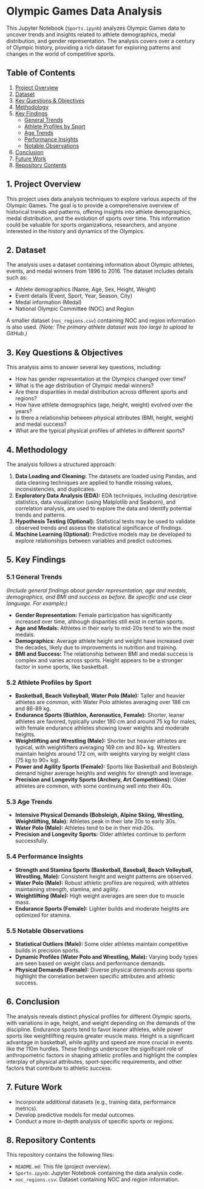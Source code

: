 # Olympic Games Data Analysis

This Jupyter Notebook (`Sports.ipynb`) analyzes Olympic Games data to uncover trends and insights related to athlete demographics, medal distribution, and gender representation.  The analysis covers over a century of Olympic history, providing a rich dataset for exploring patterns and changes in the world of competitive sports.

## Table of Contents

1. [Project Overview](#1-project-overview)
2. [Dataset](#2-dataset)
3. [Key Questions & Objectives](#3-key-questions-objectives)
4. [Methodology](#4-methodology)
5. [Key Findings](#5-key-findings)
    * [General Trends](#5.1-general-trends)
    * [Athlete Profiles by Sport](#5.2-athlete-profiles)
    * [Age Trends](#5.3-age-trends)
    * [Performance Insights](#5.4-performance-insights)
    * [Notable Observations](#5.5-notable-observations)
6. [Conclusion](#6-conclusion)
7. [Future Work](#7-future-work)
8. [Repository Contents](#8-repository-contents)

## 1. Project Overview

This project uses data analysis techniques to explore various aspects of the Olympic Games.  The goal is to provide a comprehensive overview of historical trends and patterns, offering insights into athlete demographics, medal distribution, and the evolution of sports over time.  This information could be valuable for sports organizations, researchers, and anyone interested in the history and dynamics of the Olympics.

## 2. Dataset

The analysis uses a dataset containing information about Olympic athletes, events, and medal winners from 1896 to 2016.  The dataset includes details such as:

* Athlete demographics (Name, Age, Sex, Height, Weight)
* Event details (Event, Sport, Year, Season, City)
* Medal information (Medal)
* National Olympic Committee (NOC) and Region

A smaller dataset (`noc_regions.csv`) containing NOC and region information is also used.  *(Note: The primary athlete dataset was too large to upload to GitHub.)*

## 3. Key Questions & Objectives

This analysis aims to answer several key questions, including:

* How has gender representation at the Olympics changed over time?
* What is the age distribution of Olympic medal winners?
* Are there disparities in medal distribution across different sports and regions?
* How have athlete demographics (age, height, weight) evolved over the years?
* Is there a relationship between physical attributes (BMI, height, weight) and medal success?
* What are the typical physical profiles of athletes in different sports?

## 4. Methodology

The analysis follows a structured approach:

1. **Data Loading and Cleaning:**  The datasets are loaded using Pandas, and data cleaning techniques are applied to handle missing values, inconsistencies, and duplicates.
2. **Exploratory Data Analysis (EDA):**  EDA techniques, including descriptive statistics, data visualization (using Matplotlib and Seaborn), and correlation analysis, are used to explore the data and identify potential trends and patterns.
3. **Hypothesis Testing (Optional):**  Statistical tests may be used to validate observed trends and assess the statistical significance of findings.
4. **Machine Learning (Optional):**  Predictive models may be developed to explore relationships between variables and predict outcomes.

## 5. Key Findings

### 5.1 General Trends

*(Include general findings about gender representation, age and medals, demographics, and BMI and success as before.  Be specific and use clear language.  For example:)*

* **Gender Representation:**  Female participation has significantly increased over time, although disparities still exist in certain sports.
* **Age and Medals:**  Athletes in their early to mid-20s tend to win the most medals.
* **Demographics:**  Average athlete height and weight have increased over the decades, likely due to improvements in nutrition and training.
* **BMI and Success:** The relationship between BMI and medal success is complex and varies across sports. Height appears to be a stronger factor in some sports, like basketball.

### 5.2 Athlete Profiles by Sport

* **Basketball, Beach Volleyball, Water Polo (Male):** Taller and heavier athletes are common, with Water Polo athletes averaging over 186 cm and 86-89 kg.
* **Endurance Sports (Biathlon, Aeronautics, Female):** Shorter, leaner athletes are favored, typically under 180 cm and around 75 kg for males, with female endurance athletes showing lower weights and moderate heights.
* **Weightlifting and Wrestling (Male):** Shorter but heavier athletes are typical, with weightlifters averaging 169 cm and 80+ kg. Wrestlers maintain heights around 172 cm, with weights varying by weight class (75 kg to 90+ kg).
* **Power and Agility Sports (Female):** Sports like Basketball and Bobsleigh demand higher average heights and weights for strength and leverage.
* **Precision and Longevity Sports (Archery, Art Competitions):** Older athletes are common, with some continuing well into their 40s.

### 5.3 Age Trends

* **Intensive Physical Demands (Bobsleigh, Alpine Skiing, Wrestling, Weightlifting, Male):** Athletes peak in their late 20s to early 30s.
* **Water Polo (Male):** Athletes tend to be in their mid-20s.
* **Precision and Longevity Sports:** Older athletes continue to perform successfully.

### 5.4 Performance Insights

* **Strength and Stamina Sports (Basketball, Baseball, Beach Volleyball, Wrestling, Male):** Consistent height and weight patterns are observed.
* **Water Polo (Male):** Robust athletic profiles are required, with athletes maintaining strength, stamina, and agility.
* **Weightlifting (Male):** High weight averages are seen due to muscle mass.
* **Endurance Sports (Female):** Lighter builds and moderate heights are optimized for stamina.

### 5.5 Notable Observations

* **Statistical Outliers (Male):** Some older athletes maintain competitive builds in precision sports.
* **Dynamic Profiles (Water Polo and Wrestling, Male):** Varying body types are seen based on weight class and performance demands.
* **Physical Demands (Female):** Diverse physical demands across sports highlight the correlation between specific attributes and athletic success.


## 6. Conclusion

The analysis reveals distinct physical profiles for different Olympic sports, with variations in age, height, and weight depending on the demands of the discipline.  Endurance sports tend to favor leaner athletes, while power sports like weightlifting require greater muscle mass. Height is a significant advantage in basketball, while agility and speed are more crucial in events like the 110m hurdles.  These findings underscore the significant role of anthropometric factors in shaping athletic profiles and highlight the complex interplay of physical attributes, sport-specific requirements, and other factors that contribute to athletic success.

## 7. Future Work

* Incorporate additional datasets (e.g., training data, performance metrics).
* Develop predictive models for medal outcomes.
* Conduct a more in-depth analysis of specific sports or regions.

## 8. Repository Contents

This repository contains the following files:

* `README.md`:  This file (project overview).
* `Sports.ipynb`:  Jupyter Notebook containing the data analysis code.
* `noc_regions.csv`: Dataset containing NOC and region information.


